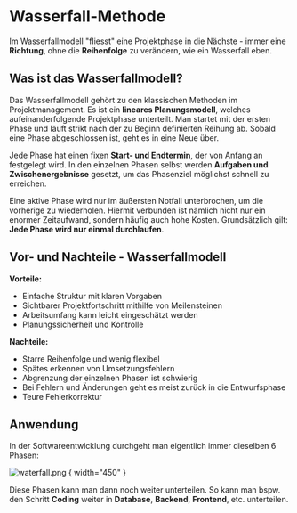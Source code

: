 # Wasserfall-Methode

Im Wasserfallmodell "fliesst" eine Projektphase in die Nächste - immer eine **Richtung**, ohne die **Reihenfolge** zu verändern, wie ein Wasserfall eben.

## Was ist das Wasserfallmodell?

Das Wasserfallmodell gehört zu den klassischen Methoden im Projektmanagement. Es ist ein **lineares Planungsmodell**, welches aufeinanderfolgende
Projektphase unterteilt. Man startet mit der ersten Phase und läuft strikt nach der zu Beginn definierten Reihung ab. Sobald eine Phase abgeschlossen ist, geht es in eine Neue über.

Jede Phase hat einen fixen **Start- und Endtermin**, der von Anfang an festgelegt wird. In den einzelnen Phasen selbst werden **Aufgaben und Zwischenergebnisse** gesetzt, um das Phasenziel möglichst schnell zu erreichen.

Eine aktive Phase wird nur im äußersten Notfall unterbrochen, um die vorherige zu wiederholen. Hiermit verbunden ist nämlich nicht nur ein enormer Zeitaufwand, sondern häufig auch hohe Kosten. Grundsätzlich gilt: **Jede Phase wird nur einmal durchlaufen**.

## Vor- und Nachteile - Wasserfallmodell

**Vorteile:**

- Einfache Struktur mit klaren Vorgaben
- Sichtbarer Projektfortschritt mithilfe von Meilensteinen
- Arbeitsumfang kann leicht eingeschätzt werden
- Planungssicherheit und Kontrolle

**Nachteile:**

- Starre Reihenfolge und wenig flexibel
- Spätes erkennen von Umsetzungsfehlern
- Abgrenzung der einzelnen Phasen ist schwierig
- Bei Fehlern und Änderungen geht es meist zurück in die Entwurfsphase
- Teure Fehlerkorrektur

## Anwendung

In der Softwareentwicklung durchgeht man eigentlich immer dieselben 6 Phasen:

![waterfall.png](waterfall.png) { width="450" }

Diese Phasen kann man dann noch weiter unterteilen. So kann man bspw. den Schritt **Coding** weiter in **Database**, **Backend**, **Frontend**,
etc. unterteilen.